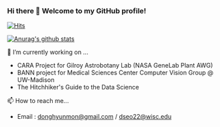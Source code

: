 ### Hi there 👋 Welcome to my GitHub profile!

[![Hits](https://hits.seeyoufarm.com/api/count/incr/badge.svg?url=https%3A%2F%2Fgithub.com%2Falexdseo&count_bg=%2379C83D&title_bg=%23555555&icon=android.svg&icon_color=%23FFFFFF&title=hits&edge_flat=false)](https://hits.seeyoufarm.com)

[![Anurag's github stats](https://github-readme-stats.vercel.app/api?username=alexdseo&hide=prs&show_icons=true&theme=tokyonight)](https://github.com/anuraghazra/github-readme-stats)

🔭 I’m currently working on ...
- CARA Project for Gilroy Astrobotany Lab (NASA GeneLab Plant AWG)
- BANN project for Medical Sciences Center Computer Vision Group @ UW-Madison
- The Hitchhiker's Guide to the Data Science

📫 How to reach me...
- Email : donghyunmon@gmail.com / dseo22@wisc.edu

<!--
**alexdseo/alexdseo** is a ✨ _special_ ✨ repository because its `README.md` (this file) appears on your GitHub profile.

Here are some ideas to get you started:


- 🌱 I’m currently learning ...
- 👯 I’m looking to collaborate on ...
- 🤔 I’m looking for help with ...
- 💬 Ask me about ...

- 😄 Pronouns: ...
- ⚡ Fun fact: ...
-->
